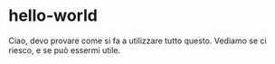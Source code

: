 # hello-world

Ciao, devo provare come si fa a utilizzare tutto questo.
Vediamo se ci riesco, e se può essermi utile.
